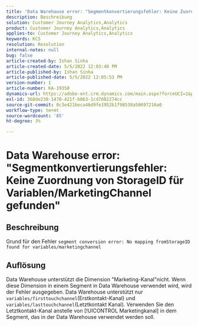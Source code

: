 ```yaml
---
title: 'Data Warehouse error: "Segmentkonvertierungsfehler: Keine Zuordnung von StorageID für Variablen/MarketingChannel gefunden"'
description: Beschreibung
solution: Customer Journey Analytics,Analytics
product: Customer Journey Analytics,Analytics
applies-to: Customer Journey Analytics,Analytics
keywords: KCS
resolution: Resolution
internal-notes: null
bug: false
article-created-by: Ishan Sinha
article-created-date: 5/5/2022 12:03:40 PM
article-published-by: Ishan Sinha
article-published-date: 5/5/2022 12:05:53 PM
version-number: 1
article-number: KA-19350
dynamics-url: https://adobe-ent.crm.dynamics.com/main.aspx?forceUCI=1&pagetype=entityrecord&etn=knowledgearticle&id=6b3d8862-6bcc-ec11-a7b5-6045bd00db25
exl-id: 368de238-1470-421f-b063-1cd7082274cc
source-git-commit: 0c3e421beca46d9fe1952b1f98538a50697216a0
workflow-type: tm+mt
source-wordcount: '85'
ht-degree: 3%

---
```


# Data Warehouse error: &quot;Segmentkonvertierungsfehler: Keine Zuordnung von StorageID für Variablen/MarketingChannel gefunden&quot;

## Beschreibung

Grund für den Fehler `segment conversion error: No mapping fromStorageID found for variables/marketingchannel`

## Auflösung


Data Warehouse unterstützt die Dimension &quot;Marketing-Kanal&quot;nicht. Wenn diese Dimension in einem Segment in Data Warehouse verwendet wird, wird der Fehler ausgegeben. Data Warehouse unterstützt nur `variables/firsttouchchannel`(Erstkontakt-Kanal) und `variables/lasttouchchannel`(Letztkontakt Kanal). Verwenden Sie den Letztkontakt-Kanal anstelle von [!UICONTROL Marketingkanal] in dem Segment, das in der Data Warehouse verwendet werden soll.
